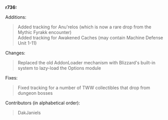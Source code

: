 **r736:**

Additions:
> Added tracking for Anu'relos (which is now a rare drop from the Mythic Fyrakk encounter)
<br>Added tracking for Awakened Caches (may contain Machine Defense Unit 1-11)

Changes:
> Replaced the old AddonLoader mechanism with Blizzard's built-in system to lazy-load the Options module

Fixes:
> Fixed tracking for a number of TWW collectibles that drop from dungeon bosses

Contributors (in alphabetical order):
> DakJaniels
